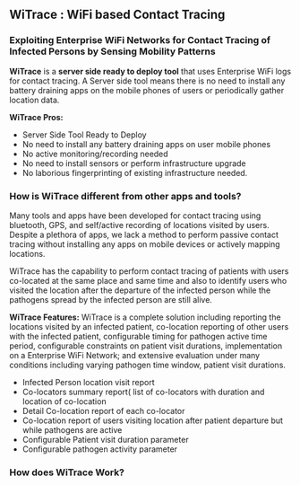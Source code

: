 ## WiTrace : WiFi based Contact Tracing
### Exploiting Enterprise WiFi Networks for Contact Tracing of Infected Persons by Sensing Mobility Patterns 

**WiTrace** is a **server side ready to deploy tool** that uses Enterprise WiFi logs for contact tracing. A Server side tool means there is no need to install any battery draining apps on the mobile phones of users or periodically gather location data. 

**WiTrace Pros:**
* Server Side Tool Ready to Deploy
* No need to install any battery draining apps on user mobile phones
* No active monitoring/recording needed
* No need to install sensors or perform infrastructure upgrade
* No laborious fingerprinting of existing infrastructure needed.

### How is WiTrace different from other apps and tools?

Many tools and apps have been developed for contact tracing using bluetooth, GPS, and self/active recording of locations visited by users. Despite a plethora of apps, we lack a method to perform passive contact tracing without installing any apps on mobile devices or actively mapping locations.

WiTrace has the capability to perform contact tracing of patients with users co-located at the same place and same time and also to identify users who visited the location after the departure of the infected person while the pathogens spread by the infected person are still alive.

**WiTrace Features:**
WiTrace is a complete solution including reporting the locations visited by an infected patient, co-location reporting of other users with the infected patient, configurable timing for pathogen active time period, configurable constraints on patient visit durations, implementation on a Enterprise WiFi Network; and extensive evaluation under many conditions including varying pathogen time window, patient visit durations.
* Infected Person location visit report
* Co-locators summary report( list of co-locators with duration and location of co-location
* Detail Co-location report of each co-locator
* Co-location report of users visiting location after patient departure but while pathogens are active
* Configurable Patient visit duration parameter
* Configurable pathogen activity parameter


### How does WiTrace Work?


